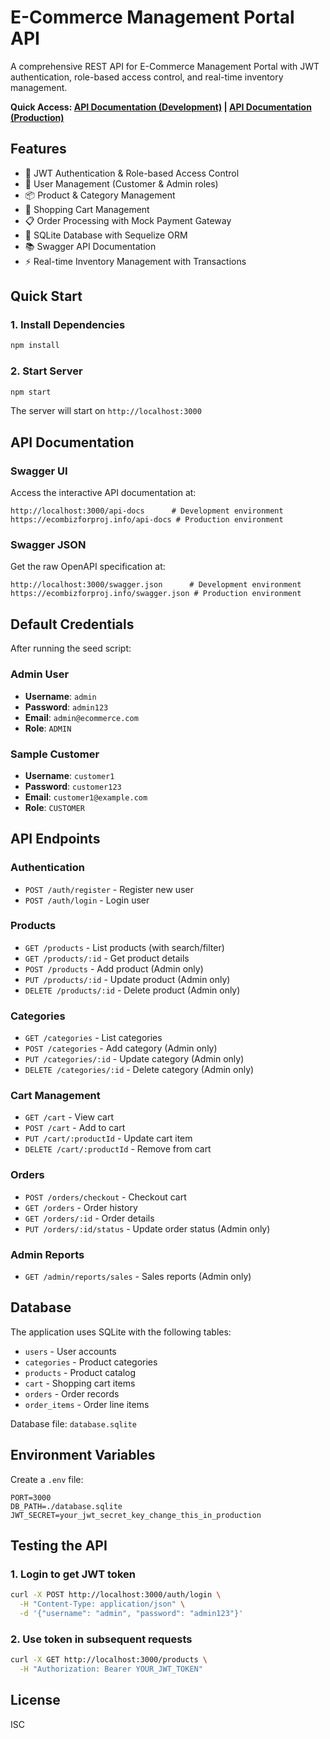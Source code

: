 # E-Commerce Management Portal API

A comprehensive REST API for E-Commerce Management Portal with JWT authentication, role-based access control, and real-time inventory management.

**Quick Access: [API Documentation (Development)](http://localhost:3000/api-docs) | [API Documentation (Production)](https://ecombizforproj.info/api-docs)**

## Features

- 🔐 JWT Authentication & Role-based Access Control
- 👥 User Management (Customer & Admin roles)
- 📦 Product & Category Management
- 🛒 Shopping Cart Management
- 📋 Order Processing with Mock Payment Gateway
- 💾 SQLite Database with Sequelize ORM
- 📚 Swagger API Documentation
- ⚡ Real-time Inventory Management with Transactions

## Quick Start

### 1. Install Dependencies
```bash
npm install
```

### 2. Start Server
```bash
npm start
```

The server will start on `http://localhost:3000`

## API Documentation

### Swagger UI
Access the interactive API documentation at:
```
http://localhost:3000/api-docs      # Development environment
https://ecombizforproj.info/api-docs # Production environment
```

### Swagger JSON
Get the raw OpenAPI specification at:
```
http://localhost:3000/swagger.json      # Development environment
https://ecombizforproj.info/swagger.json # Production environment
```

## Default Credentials

After running the seed script:

### Admin User
- **Username**: `admin`
- **Password**: `admin123`
- **Email**: `admin@ecommerce.com`
- **Role**: `ADMIN`

### Sample Customer
- **Username**: `customer1`
- **Password**: `customer123`
- **Email**: `customer1@example.com`
- **Role**: `CUSTOMER`

## API Endpoints

### Authentication
- `POST /auth/register` - Register new user
- `POST /auth/login` - Login user

### Products
- `GET /products` - List products (with search/filter)
- `GET /products/:id` - Get product details
- `POST /products` - Add product (Admin only)
- `PUT /products/:id` - Update product (Admin only)
- `DELETE /products/:id` - Delete product (Admin only)

### Categories
- `GET /categories` - List categories
- `POST /categories` - Add category (Admin only)
- `PUT /categories/:id` - Update category (Admin only)
- `DELETE /categories/:id` - Delete category (Admin only)

### Cart Management
- `GET /cart` - View cart
- `POST /cart` - Add to cart
- `PUT /cart/:productId` - Update cart item
- `DELETE /cart/:productId` - Remove from cart

### Orders
- `POST /orders/checkout` - Checkout cart
- `GET /orders` - Order history
- `GET /orders/:id` - Order details
- `PUT /orders/:id/status` - Update order status (Admin only)

### Admin Reports
- `GET /admin/reports/sales` - Sales reports (Admin only)

## Database

The application uses SQLite with the following tables:
- `users` - User accounts
- `categories` - Product categories
- `products` - Product catalog
- `cart` - Shopping cart items
- `orders` - Order records
- `order_items` - Order line items

Database file: `database.sqlite`

## Environment Variables

Create a `.env` file:
```env
PORT=3000
DB_PATH=./database.sqlite
JWT_SECRET=your_jwt_secret_key_change_this_in_production
```

## Testing the API

### 1. Login to get JWT token
```bash
curl -X POST http://localhost:3000/auth/login \
  -H "Content-Type: application/json" \
  -d '{"username": "admin", "password": "admin123"}'
```

### 2. Use token in subsequent requests
```bash
curl -X GET http://localhost:3000/products \
  -H "Authorization: Bearer YOUR_JWT_TOKEN"
```

## License

ISC
